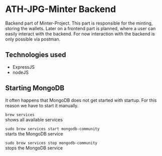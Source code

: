# ATH-JPG-Minter Backend
Backend part of Minter-Project.
This part is responsible for the minting, storing the wallets.
Later on a frontend part is planned, where a user can easily interact with the backend. For now interaction with the backend is only possible via postman.

## Technologies used
- ExpressJS
- nodeJS

## Starting MongoDB
It often happens that MongoDB does not get started with startup. For this reason we have to start it manually.

`brew services`<br/>
shows all available services  

`sudo brew services start mongodb-community`<br/>
starts the MongoDB service

`sudo brew services stop mongodb-community`<br/>
stops the MongoDB service
